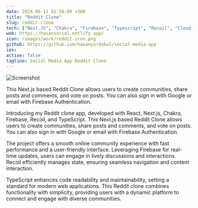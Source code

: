 ```yaml
---
date: 2024-06-11 02:50:00 +300
title: "Reddit Clone"
slug: reddit-clone
tech: ["Next.JS", "Chakra", "Firebase", "Typescript", "Recoil", "Cloudinary "]
web: https://hasansocial.netlify.app/
icon: /images/work/reddit-icon.png
github: https://github.com/hasanyurdakul/social-media-app
ios:
active: false
tagline: Social Media App Reddit Clone
---
```


![Screenshot](/images/work/reddit-sc-1.png)

This Next.js based Reddit Clone allows users to create communities, share posts and comments, and vote on posts. You can also sign in with Google or email with Firebase Authentication.

Introducing my Reddit clone app, developed with React, Next.js, Chakra, Firebase, Recoil, and TypeScript. This Next.js based Reddit Clone allows users to create communities, share posts and comments, and vote on posts. You can also sign in with Google or email with Firebase Authentication.

The project offers a smooth online community experience with fast performance and a user-friendly interface. Leveraging Firebase for real-time updates, users can engage in lively discussions and interactions. Recoil efficiently manages state, ensuring seamless navigation and content interaction.

TypeScript enhances code readability and maintainability, setting a standard for modern web applications. This Reddit clone combines functionality with simplicity, providing users with a dynamic platform to connect and engage with diverse communities.
